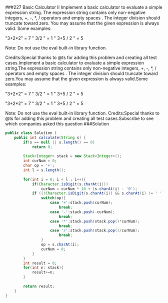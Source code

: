 ###227 Basic Calculator II
Implement a basic calculator to evaluate a simple expression string.
The expression string contains only non-negative integers, +, -, *, / operators and empty spaces  . The integer division should truncate toward zero.
You may assume that the given expression is always valid.
Some examples:

"3+2*2" = 7
" 3/2 " = 1
" 3+5 / 2 " = 5



Note: Do not use the eval built-in library function.

Credits:Special thanks to @ts for adding this problem and creating all test cases.Implement a basic calculator to evaluate a simple expression string.The expression string contains only non-negative integers, +, -, *, / operators and empty spaces  . The integer division should truncate toward zero.You may assume that the given expression is always valid.Some examples:

"3+2*2" = 7
" 3/2 " = 1
" 3+5 / 2 " = 5


"3+2*2" = 7
" 3/2 " = 1
" 3+5 / 2 " = 5

Note: Do not use the eval built-in library function.
Credits:Special thanks to @ts for adding this problem and creating all test cases.Subscribe to see which companies asked this question
###Solution
```java
public class Solution {
    public int calculate(String s) {
        if(s == null || s.length() == 0) 
            return 0;
        
        Stack<Integer> stack = new Stack<Integer>();
        int curNum = 0;
        char op = '+';
        int l = s.length();
        
        for(int i = 0; i < l ; i++){
            if(Character.isDigit(s.charAt(i)))
                curNum = curNum * 10 + (s.charAt(i) - '0');
            if ((!Character.isDigit(s.charAt(i)) && s.charAt(i) != ' ')||i == l -1){
                switch(op){
                    case '+':stack.push(curNum);
                        break;
                    case '-':stack.push(-curNum);
                        break;
                    case '*':stack.push(stack.pop()*curNum);
                        break;
                    case '/':stack.push(stack.pop()/curNum);
                        break;
                }
                op = s.charAt(i);
                curNum = 0;
            }
        }
        int result = 0;
        for(int n: stack){
            result+=n;
        }
        
        return result;
    }
}